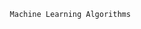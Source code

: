                                                Machine Learning Algorithms
                                               
                                               
                                               
                                               
